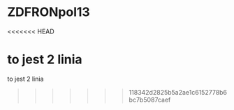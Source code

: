# ZDFRONpol13
<<<<<<< HEAD


to jest 2 linia
=======

to jest 2 linia

>>>>>>> 118342d2825b5a2ae1c6152778b6bc7b5087caef

